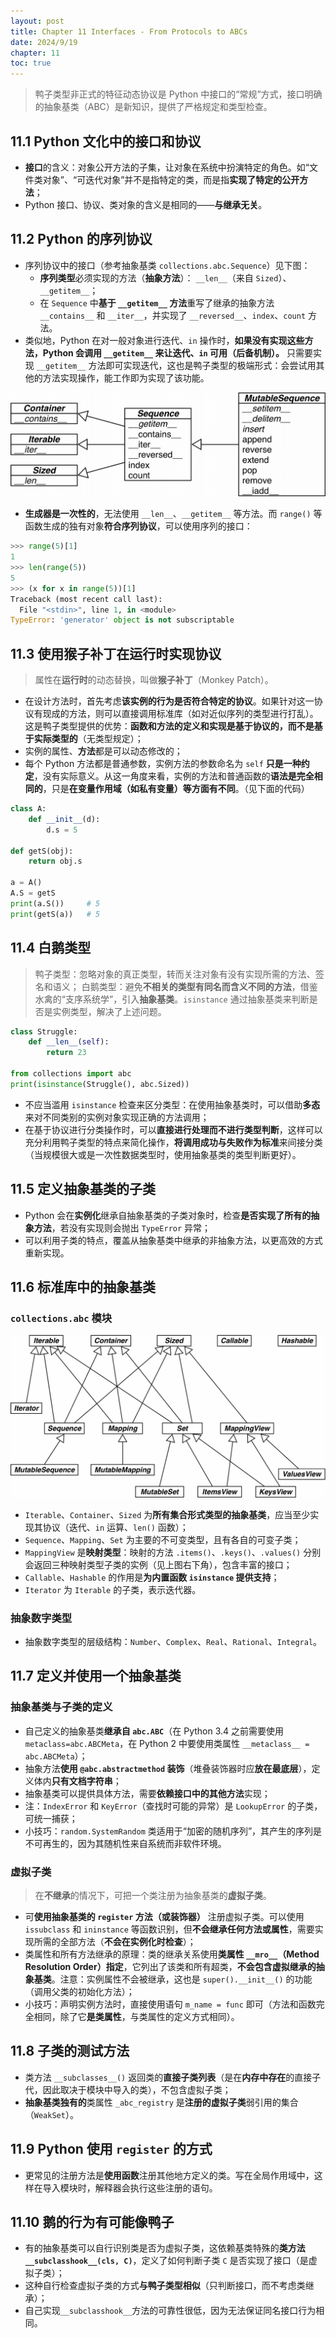 ```yaml
---
layout: post
title: Chapter 11 Interfaces - From Protocols to ABCs
date: 2024/9/19
chapter: 11
toc: true
---
```


> 鸭子类型非正式的特征动态协议是 Python 中接口的“常规”方式，接口明确的抽象基类（ABC）是新知识，提供了严格规定和类型检查。

## 11.1 Python 文化中的接口和协议

- **接口**的含义：对象公开方法的子集，让对象在系统中扮演特定的角色。如“文件类对象”、“可迭代对象”并不是指特定的类，而是指**实现了特定的公开方法**；
- Python 接口、协议、类对象的含义是相同的——**与继承无关**。

##  11.2 Python 的序列协议

- 序列协议中的接口（参考抽象基类 `collections.abc.Sequence`）见下图：
    - **序列类型**必须实现的方法（**抽象方法**）： `__len__`（来自 `Sized`）、`__getitem__`；
    - 在 `Sequence` 中**基于 `__getitem__` 方法**重写了继承的抽象方法 `__contains__` 和 `__iter__`，并实现了 `__reversed__`、`index`、`count` 方法。
- 类似地，Python 在对一般对象进行迭代、`in` 操作时，**如果没有实现这些方法，Python 会调用 `__getitem__` 来让迭代、`in` 可用（后备机制）。** 只需要实现 `__getitem__` 方法即可实现迭代，这也是鸭子类型的极端形式：会尝试用其他的方法实现操作，能工作即为实现了该功能。

<img src="attachments/Pasted image 20220719143042.png">

- **生成器是一次性的**，无法使用 `__len__`、`__getitem__` 等方法。而 `range()` 等函数生成的独有对象**符合序列协议**，可以使用序列的接口：

```python
>>> range(5)[1]
1
>>> len(range(5))
5
>>> (x for x in range(5))[1]
Traceback (most recent call last):
  File "<stdin>", line 1, in <module>
TypeError: 'generator' object is not subscriptable
```

## 11.3 使用猴子补丁在运行时实现协议

> 属性在**运行时**的动态替换，叫做**猴子补丁**（Monkey Patch）。

- 在设计方法时，首先考虑**该实例的行为是否符合特定的协议**。如果针对这一协议有现成的方法，则可以直接调用标准库（如对近似序列的类型进行打乱）。这是鸭子类型提供的优势：**函数和方法的定义和实现是基于协议的，而不是基于实际类型的**（无类型规定）；
- 实例的属性、**方法**都是可以动态修改的；
- 每个 Python 方法都是普通参数，实例方法的参数命名为 `self` **只是一种约定**，没有实际意义。从这一角度来看，实例的方法和普通函数的**语法是完全相同的**，只是**在变量作用域（如私有变量）等方面有不同**。（见下面的代码）

```python
class A:
    def __init__(d):
        d.s = 5
  
def getS(obj):
    return obj.s
  
a = A()
A.S = getS
print(a.S())     # 5
print(getS(a))   # 5
```

## 11.4 白鹅类型

> 鸭子类型：忽略对象的真正类型，转而关注对象有没有实现所需的方法、签名和语义；
> 白鹅类型：避免**不相关的类型有同名而含义不同的方法**，借鉴水禽的“支序系统学”，引入**抽象基类**。`isinstance` 通过抽象基类来判断是否是实例类型，解决了上述问题。

```python
class Struggle:
    def __len__(self):
        return 23
  
from collections import abc
print(isinstance(Struggle(), abc.Sized))
```

- 不应当滥用 `isinstance` 检查来区分类型：在使用抽象基类时，可以借助**多态**来对不同类别的实例对象实现正确的方法调用；
- 在基于协议进行分类操作时，可以**直接进行处理而不进行类型判断**，这样可以充分利用鸭子类型的特点来简化操作，**将调用成功与失败作为标准**来间接分类（当规模很大或是一次性数据类型时，使用抽象基类的类型判断更好）。

## 11.5 定义抽象基类的子类

- Python 会在**实例化**继承自抽象基类的子类对象时，检查**是否实现了所有的抽象方法**，若没有实现则会抛出 `TypeError` 异常；
- 可以利用子类的特点，覆盖从抽象基类中继承的非抽象方法，以更高效的方式重新实现。

## 11.6 标准库中的抽象基类

### `collections.abc` 模块

<img src="attachments/Pasted image 20220719144525.png">

- `Iterable`、`Container`、`Sized` 为**所有集合形式类型的抽象基类**，应当至少实现其协议（迭代、`in` 运算、`len()` 函数）；
- `Sequence`、`Mapping`、`Set` 为主要的不可变类型，且有各自的可变子类；
- `MappingView` 是**映射类型**：映射的方法 `.items()`、`.keys()`、`.values()` 分别会返回三种映射类型子类的实例（见上图右下角），包含丰富的接口；
- `Callable`、`Hashable` 的作用是**为内置函数 `isinstance` 提供支持**；
- `Iterator` 为 `Iterable` 的子类，表示迭代器。

### 抽象数字类型

- 抽象数字类型的层级结构：`Number`、`Complex`、`Real`、`Rational`、`Integral`。

## 11.7 定义并使用一个抽象基类

### 抽象基类与子类的定义

- 自己定义的抽象基类**继承自 `abc.ABC`**（在 Python 3.4 之前需要使用 `metaclass=abc.ABCMeta`，在 Python 2 中要使用类属性 `__metaclass__ = abc.ABCMeta`）；
- 抽象方法**使用 `@abc.abstractmethod` 装饰**（堆叠装饰器时应**放在最底层**），定义体内**只有文档字符串**；
- 抽象基类可以提供具体方法，需要**依赖接口中的其他方法**实现；
- 注：`IndexError` 和 `KeyError`（查找时可能的异常）是 `LookupError` 的子类，可统一捕获；
- 小技巧：`random.SystemRandom` 类适用于“加密的随机序列”，其产生的序列是不可再生的，因为其随机性来自系统而非软件环境。

### 虚拟子类

> 在**不继承**的情况下，可把一个类注册为抽象基类的**虚拟子类**。

- 可**使用抽象基类的 `register` 方法（或装饰器）** 注册虚拟子类。可以使用 `issubclass` 和 `ininstance` 等函数识别，但**不会继承任何方法或属性**，需要实现所需的全部方法（**不会在实例化时检查**）；
- 类属性和所有方法继承的原理：类的继承关系使用**类属性 `__mro__`（Method Resolution Order）指定**，它列出了该类和所有超类，**不会包含虚拟继承的抽象基类**。注意：实例属性不会被继承，这也是 `super().__init__()` 的功能（调用父类的初始化方法）；
- 小技巧：声明实例方法时，直接使用语句 `m_name = func` 即可（方法和函数完全相同，除了它**是类属性**，与类属性的定义方式相同）。

## 11.8 子类的测试方法

- 类方法 `__subclasses__()` 返回类的**直接子类列表**（是在**内存中存在**的直接子代，因此取决于模块中导入的类），不包含虚拟子类；
- **抽象基类独有的**类属性 `_abc_registry` 是**注册的虚拟子类**弱引用的集合（`WeakSet`）。

## 11.9 Python 使用 `register` 的方式

- 更常见的注册方法是**使用函数**注册其他地方定义的类。写在全局作用域中，这样在导入模块时，解释器会执行这些注册的语句。

## 11.10 鹅的行为有可能像鸭子

- 有的抽象基类可以自行识别类是否为虚拟子类，这依赖基类特殊的**类方法 `__subclasshook__(cls, C)`**，定义了如何判断子类 `C` 是否实现了接口（是虚拟子类）；
- 这种自行检查虚拟子类的方式**与鸭子类型相似**（只判断接口，而不考虑类继承）；
- 自己实现`__subclasshook__`方法的可靠性很低，因为无法保证同名接口行为相同。
